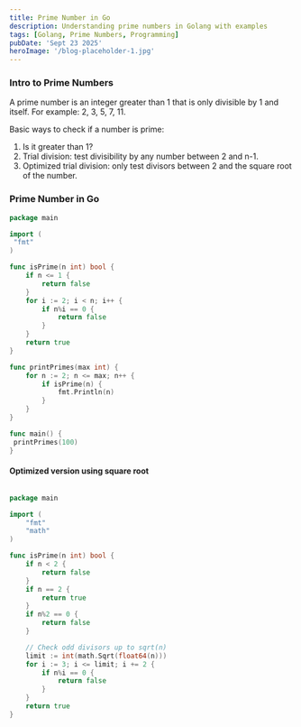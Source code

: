 ```yaml
---
title: Prime Number in Go
description: Understanding prime numbers in Golang with examples
tags: [Golang, Prime Numbers, Programming]
pubDate: 'Sept 23 2025'
heroImage: '/blog-placeholder-1.jpg'
---
```


### Intro to Prime Numbers

A prime number is an integer greater than 1 that is only divisible by 1 and itself. For example: 2, 3, 5, 7, 11.

Basic ways to check if a number is prime:

1. Is it greater than 1?
2. Trial division: test divisibility by any number between 2 and n-1.
3. Optimized trial division: only test divisors between 2 and the square root of the number.

### Prime Number in Go

```go
package main

import (
 "fmt"
)

func isPrime(n int) bool {
    if n <= 1 {
        return false
    }
    for i := 2; i < n; i++ {
        if n%i == 0 {
            return false
        }
    }
    return true
}

func printPrimes(max int) {
    for n := 2; n <= max; n++ {
        if isPrime(n) {
            fmt.Println(n)
        }
    }
}

func main() {
 printPrimes(100)
}

```

#### Optimized version using square root

```go

package main

import (
    "fmt"
    "math"
)

func isPrime(n int) bool {
    if n < 2 {
        return false
    }
    if n == 2 {
        return true
    }
    if n%2 == 0 {
        return false
    }

    // Check odd divisors up to sqrt(n)
    limit := int(math.Sqrt(float64(n)))
    for i := 3; i <= limit; i += 2 {
        if n%i == 0 {
            return false
        }
    }
    return true
}

```
